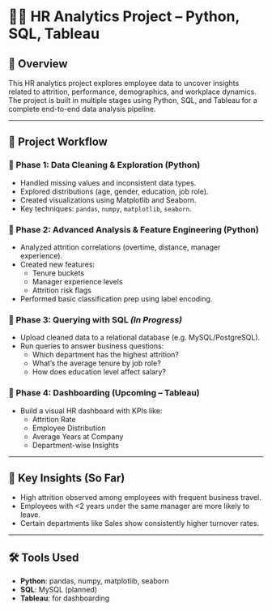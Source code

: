 # 🧑‍💼 HR Analytics Project – Python, SQL, Tableau

## 📘 Overview

This HR analytics project explores employee data to uncover insights related to attrition, performance, demographics, and workplace dynamics. The project is built in multiple stages using Python, SQL, and Tableau for a complete end-to-end data analysis pipeline.

---

## 🚀 Project Workflow

### 🔹 Phase 1: Data Cleaning & Exploration (Python)
- Handled missing values and inconsistent data types.
- Explored distributions (age, gender, education, job role).
- Created visualizations using Matplotlib and Seaborn.
- Key techniques: `pandas`, `numpy`, `matplotlib`, `seaborn`.

### 🔹 Phase 2: Advanced Analysis & Feature Engineering (Python)
- Analyzed attrition correlations (overtime, distance, manager experience).
- Created new features:
  - Tenure buckets
  - Manager experience levels
  - Attrition risk flags
- Performed basic classification prep using label encoding.

### 🔹 Phase 3: Querying with SQL *(In Progress)*
- Upload cleaned data to a relational database (e.g. MySQL/PostgreSQL).
- Run queries to answer business questions:
  - Which department has the highest attrition?
  - What’s the average tenure by job role?
  - How does education level affect salary?

### 🔹 Phase 4: Dashboarding (Upcoming – Tableau)
- Build a visual HR dashboard with KPIs like:
  - Attrition Rate
  - Employee Distribution
  - Average Years at Company
  - Department-wise Insights

---

## 🧠 Key Insights (So Far)

- High attrition observed among employees with frequent business travel.
- Employees with <2 years under the same manager are more likely to leave.
- Certain departments like Sales show consistently higher turnover rates.

---

## 🛠️ Tools Used

- **Python**: pandas, numpy, matplotlib, seaborn
- **SQL**: MySQL (planned)
- **Tableau**: for dashboarding 
